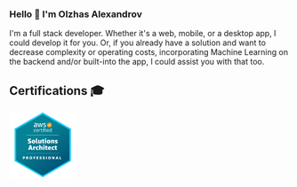 ### Hello 👋 I'm Olzhas Alexandrov

I'm a full stack developer. Whether it's a web, mobile, or a desktop app, I could develop it for you. Or, if you already have a solution and want to decrease complexity or operating costs, incorporating Machine Learning on the backend and/or built-into the app, I could assist you with that too.

## Certifications 🎓

<a href="https://www.credly.com/badges/0c7c8955-e89c-43a8-9c15-4f4c62acf836/public_url"><img src="images/aws-professional-solutions-architect.png" width=120 alt="AWS Certified Solutions Architect – Professional" /></a>
